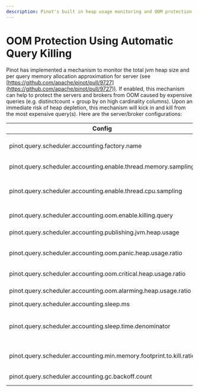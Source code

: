 ```yaml
---
description: Pinot's built in heap usage monitoring and OOM protection
---
```


# OOM Protection Using Automatic Query Killing

Pinot has implemented a mechanism to monitor the total jvm heap size and per query memory allocation approximation for server (see [https://github.com/apache/pinot/pull/9727](https://github.com/apache/pinot/pull/9727)). If enabled, this mechanism can help to protect the servers and brokers from OOM caused by expensive queries (e.g. distinctcount + group by on high cardinality columns). Upon an immediate risk of heap depletion, this mechanism will kick in and kill from the most expensive query(s). Here are the server/broker configurations:

&#x20;

| Config                                                              | Default                                                                             | Description                                                                                                                                                                                                               |
| ------------------------------------------------------------------- | ----------------------------------------------------------------------------------- | ------------------------------------------------------------------------------------------------------------------------------------------------------------------------------------------------------------------------- |
| pinot.query.scheduler.accounting.factory.name                       | `DefaultThreadResourceUsageAccountant` which only hardens timeout but no preemption | Use `org.apache.pinot.core.accounting.PerQueryCPUMemAccountantFactory`If one intend to enable this feature                                                                                                                |
| pinot.query.scheduler.accounting.enable.thread.memory.sampling      | false                                                                               | Account for threads' memory usage of a query, works only for hotspot jvm. If enabled, the killing decision will be based on memory allocated.                                                                             |
| pinot.query.scheduler.accounting.enable.thread.cpu.sampling         | false                                                                               | Account for threads' cpu time of a query. If memory sampling is disabled/unavailable, the killing decision will be based on CPU time. If both are disabled, the framework will not able to pick the most expensive query. |
| pinot.query.scheduler.accounting.oom.enable.killing.query           | false                                                                               | Whether the framework will actually commit to kill queries. If disabled, only error message will be logged.                                                                                                               |
| pinot.query.scheduler.accounting.publishing.jvm.heap.usage          | false                                                                               | Whether the framework periodically publishes the heap usage to Pinot metrics.                                                                                                                                             |
| pinot.query.scheduler.accounting.oom.panic.heap.usage.ratio         | 0.99                                                                                | When the heap usage exceeds this ratio, the frame work will kill all the queries. This can be set to be >1 to prevent a full killing from happening.                                                                      |
| pinot.query.scheduler.accounting.oom.critical.heap.usage.ratio      | 0.96                                                                                | When the heap usage exceeds this ratio, the frame work will kill the most expensive query.                                                                                                                                |
| pinot.query.scheduler.accounting.oom.alarming.heap.usage.ratio      | 0.75                                                                                | When the heap usage exceeds this ratio, the framework will run more frequently to gather stats and prepare to kill queries timely.                                                                                        |
| pinot.query.scheduler.accounting.sleep.ms                           | 30ms                                                                                | The periodical task for query killing wakes up every 30ms                                                                                                                                                                 |
| pinot.query.scheduler.accounting.sleep.time.denominator             | 3 (corresponding to 10ms sleep time at alarming level heap usage)                   | <p>When the heap usage exceeds this alarming level, the sleep time will be <br><code>sleepTime/denominator</code></p>                                                                                                     |
| pinot.query.scheduler.accounting.min.memory.footprint.to.kill.ratio | 0.025                                                                               | If a query allocates memory below this ratio of total heap size (Xmx) it will not be killed. This is to prevent aggressive killing when the heap memory is not mainly allocated for queries                               |
| pinot.query.scheduler.accounting.gc.backoff.count                   | 5                                                                                   | When the framework consecutively kills this many expensive queries it will explicitly trigger gc to reclaim the memory.                                                                                                   |

